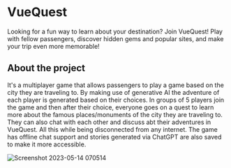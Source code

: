# VueQuest
Looking for a fun way to learn about your destination? Join VueQuest! Play with fellow passengers, discover hidden gems and popular sites, and make your trip even more memorable!  

## About the project
It's a multiplayer game that allows passengers to play a game based on the city they are traveling to. By making use of generative AI the adventure of each player is generated based on their choices. In groups of 5 players join the game and then after their choice, everyone goes on a quest to learn more about the famous places/monuments of the city they are traveling to. They can also chat with each other and discuss abt their adventures in VueQuest. All this while being disconnected from any internet. The game has offline chat support and stories generated via ChatGPT are also saved to make it more accessible.  

![Screenshot 2023-05-14 070514](https://github.com/dascruz/hackupc2023/assets/20701948/a44c5c12-a478-45b4-ba8e-97b86af4bea4)
